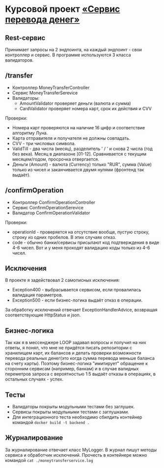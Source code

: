 # Курсовой проект [«Сервис перевода денег»](https://github.com/netology-code/jd-homeworks/blob/master/diploma/moneytransferservice.md)

## Rest-сервис 
Принимает запросы на 2 эндпоинта, на каждый эндпоинт - свои контроллер и сервис.
В программе используются 3 класса валидаторов.

## /transfer

* Контроллер MoneyTransferController
* Сервис MoneyTransferSerevice
* Валидаторы:
  * AmountValidator проверяет деньги (валюта и сумма)
  * CardValidator проверяет номера карт, срок их действия и CVV

Проверки:
* Номера карт проверяются на наличие 16 цифр и соответствие алгоритму Луна. 
* Карта отправителя и получателя не должны совпадать.
* CVV - три числовых символа.
* ValidTill - два числа (месяц), разделитель ' / ' и снова 2 числа (год без века). Месяц в диапазоне [01-12]. Сравнивается с текущим месяцем/годом, просрочка отвергается.
* Деньги (Amount) - валюта (Currency) только "RUR", сумма (Value) только из чисел и заканчивается двумя нулями (фронтенд так выдаёт).

## /confirmOperation
* Контроллер ConfirmOperationController
* Сервис ConfirmOperationSerevice
* Валидатор ConfirmOperationValidator

Проверки:
* operationId - проверяется на отсутствие вообще, пустую строку, строку из одних пробелов. В этих случаях отказ.
* code - обычно банки/сервисы присылают код подтверждения в виде 4-6 чисел. Вот и у меня проходят валидацию коды только из 4-6 чисел.

## Исключения

В проекте я задействовал 2 самописных исключения:
* Exception400 - выбрасывается сервисом, если провалилась валидация параметров.
* Exception500 - если бизнес-логика выдаёт отказ в операции.

За обработку исключений отвечает ExceptionHandlerAdvice, возвращая соответствующие HttpStatus и json. 

## Бизнес-логика

Так как я в мессенджере LOOP задавал вопросы и получил на них ответы, я понял, что мне не придётся писать репозитории с хранилищем карт, их балансов и делать проверки возможности перевода реальных денег(это когда сумма перевода меньше баланса на счету карты).
Поэтому бизнес-логика "имитирует" обращение к сторонним сервисам (например, банкам) и в случае валидных переметров запроса с вероятностью 1:5 выдаёт отказы в операциях, в остальных случаях - успех. 

## Тесты

* Валидаторы покрыты модульными тестами без заглушек.
* Сервисы покрыты модульными тестами с заглушками.
* Для интеграционного теста необходимо сбилдить контейнер командой ```docker build -t backend . ```

## Журналирование

За журналирование отвечает класс MyLogger. В журнал пишут методы сервиса и обработчик исключений.
Прочесть в контейнере можно командой ```cat ./moneytransferservice.log```